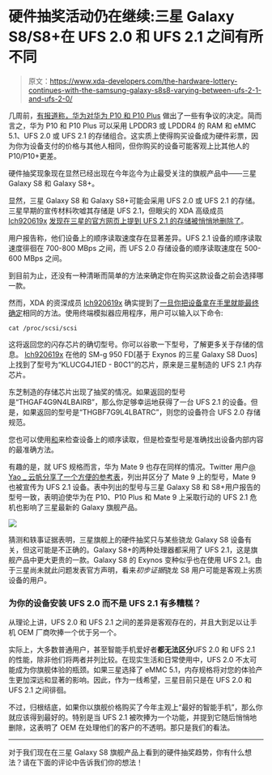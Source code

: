 # 硬件抽奖活动仍在继续:三星 Galaxy S8/S8+在 UFS 2.0 和 UFS 2.1 之间有所不同

> 原文：<https://www.xda-developers.com/the-hardware-lottery-continues-with-the-samsung-galaxy-s8s8-varying-between-ufs-2-1-and-ufs-2-0/>

几周前，[有报道称，华为对华为 P10 和 P10 Plus](https://www.xda-developers.com/huawei-admits-p10-and-p10-plus-can-feature-memory-chips-with-different-specifications/) 做出了一些有争议的决定。简而言之，华为 P10 和 P10 Plus 可以采用 LPDDR3 或 LPDDR4 的 RAM 和 eMMC 5.1、UFS 2.0 或 UFS 2.1 的存储组合。这实质上使得购买设备成为硬件彩票，因为你为设备支付的价格与其他人相同，但你购买的设备可能客观上比其他人的 P10/P10+更差。

硬件抽奖现象现在显然已经出现在今年迄今为止最受关注的旗舰产品中——三星 Galaxy S8 和 Galaxy S8+。

显然，三星 Galaxy S8 和 Galaxy S8+可能会采用 UFS 2.0 或 UFS 2.1 的存储。三星早期的宣传材料吹嘘其存储是 UFS 2.1，但眼尖的 XDA 高级成员 [lch920619x](https://forum.xda-developers.com/member.php?u=2389874) [发现在三星的官方网页上提到 UFS 2.1 的存储被悄悄地删除了](https://forum.xda-developers.com/galaxy-s8/how-to/ufs-2-0-2-1-identify-flash-chip-s8-t3601656)。

用户报告称，他们设备上的顺序读取速度存在显著差异。UFS 2.1 设备的顺序读取速度徘徊在 700-800 MBps 之间，而 UFS 2.0 存储设备的顺序读取速度在 500-600 MBps 之间。

到目前为止，还没有一种清晰而简单的方法来确定你在购买这款设备之前会选择哪一款。

然而，XDA 的资深成员 [lch920619x](https://forum.xda-developers.com/member.php?u=2389874) 确实提到了[一旦你把设备拿在手里就能最终确定](https://forum.xda-developers.com/galaxy-s8/how-to/ufs-2-0-2-1-identify-flash-chip-s8-t3601656)相同的方法。使用终端模拟器应用程序，用户可以输入以下命令:

```
cat /proc/scsi/scsi
```

这将返回您的闪存芯片的确切型号。你可以谷歌一下型号，了解更多关于存储的信息。 [lch920619x](https://forum.xda-developers.com/member.php?u=2389874) 在他的 SM-g 950 FD[基于 Exynos 的三星 Galaxy S8 Duos]上找到了型号为“KLUCG4J1ED - B0C1”的芯片，原来是三星制造的 UFS 2.1 内存芯片。

东芝制造的存储芯片出现了抽奖的情况。如果返回的型号是“THGAF4G9N4LBAIRB”，那么你足够幸运地获得了一台 UFS 2.1 的设备。但是，如果返回的型号是“THGBF7G9L4LBATRC”，则您的设备符合 UFS 2.0 存储规范。

您也可以使用[和](https://play.google.com/store/apps/details?id=com.andromeda.androbench2&hl=en)来检查设备上的顺序读取，但是检查型号是准确找出设备内部内容的最准确方法。

有趣的是，就 UFS 规格而言，华为 Mate 9 也存在同样的情况。Twitter 用户[@ Yao _ 云帆分享了一个方便的参考表](https://twitter.com/yao_yunfan/status/855799247186219009)，列出并区分了 Mate 9 上的型号，Mate 9 也被宣传为 UFS 2.1 设备。表中列出的型号与三星 Galaxy S8 和 S8+用户报告的型号一致，表明迫使华为在 P10、P10 Plus 和 Mate 9 上采取行动的 UFS 2.1 危机也影响了三星最新的 Galaxy 旗舰产品。

![](img/28b5fdf33373cad37da45db68edf445a.png)

猜测和轶事证据表明，三星旗舰上的硬件抽奖只与某些骁龙 Galaxy S8 设备有关，但这可能是不正确的。Galaxy S8+的两种处理器都采用了 UFS 2.1，这是旗舰产品中更大更贵的一款。Galaxy S8 的 Exynos 变种似乎也在使用 UFS 2.1。由于三星尚未就此问题发表官方声明，看来*初步证据*骁龙 S8 用户可能是客观上劣质设备的用户。

### 为你的设备安装 UFS 2.0 而不是 UFS 2.1 有多糟糕？

从理论上讲，UFS 2.0 和 UFS 2.1 之间的差异是客观存在的，并且大到足以让手机 OEM 厂商吹捧一个优于另一个。

实际上，大多数普通用户，甚至智能手机爱好者**都无法区分**UFS 2.0 和 UFS 2.1 的性能，除非他们将两者并列比较。在现实生活和日常使用中，UFS 2.0 不太可能成为你旗舰体验的瓶颈。如果三星选择了 eMMC 5.1，内存规格将对您的体验产生更加深远和显著的影响。因此，作为一线希望，三星目前只是在 UFS 2.0 和 UFS 2.1 之间徘徊。

不过，归根结底，如果你以旗舰价格购买了今年主观上“最好的智能手机”，那么你就应该得到最好的。特别是当 UFS 2.1 被吹捧为一个功能，并提到它随后悄悄地删除，这表明了 OEM 在处理他们的客户的不透明。那只是我们的看法。

* * *

对于我们现在在三星 Galaxy S8 旗舰产品上看到的硬件抽奖趋势，你有什么想法？请在下面的评论中告诉我们你的想法！